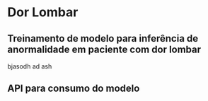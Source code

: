 # Dor Lombar

## Treinamento de modelo para inferência de anormalidade em paciente com dor lombar
bjasodh ad ash

## API para consumo do modelo
